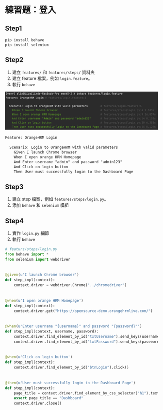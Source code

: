 # 練習題：登入

## Step1

```
pip install behave
pip install selenium
```

## Step2

1. 建立 `features/` 和 `features/steps/` 資料夾
1. 建立 feature 檔案，例如 `login.feature`。
1. 執行 `behave`

![](assets/login_feature.png)

```
Feature: OrangeHRM Login

  Scenario: Login to OrangeHRM with valid parameters
    Given I launch Chrome browser
    When I open orange HRM Homepage
    And Enter username "admin" and password "admin123"
    And Click on login button
    Then User must successfully login to the Dashboard Page
```

## Step3

1. 建立 step 檔案，例如 `features/steps/login.py`。
1. 添加 `behave` 和 `selenium` 模組

## Step4

1. 實作 `login.py` 細節
1. 執行 `behave`

```py
# featurs/steps/login.py
from behave import *
from selenium import webdriver


@given(u'I launch Chrome browser')
def step_impl(context):
    context.driver = webdriver.Chrome("../chromedriver")


@when(u'I open orange HRM Homepage')
def step_impl(context):
    context.driver.get("https://opensource-demo.orangehrmlive.com/")


@when(u'Enter username "{username}" and password "{password}"')
def step_impl(context, username, password):
    context.driver.find_element_by_id("txtUsername").send_keys(username)
    context.driver.find_element_by_id("txtPassword").send_keys(password)


@when(u'Click on login button')
def step_impl(context):
    context.driver.find_element_by_id("btnLogin").click()


@then(u'User must successfully login to the Dashboard Page')
def step_impl(context):
    page_title = context.driver.find_element_by_css_selector("h1").text
    assert page_title == "Dashboard"
    context.driver.close()

```

